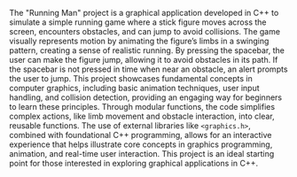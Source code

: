 The "Running Man" project is a graphical application developed in C++ to simulate a simple running game where a stick figure moves across the screen, encounters obstacles, and can jump to avoid collisions. The game visually represents motion by animating the figure’s limbs in a swinging pattern, creating a sense of realistic running. By pressing the spacebar, the user can make the figure jump, allowing it to avoid obstacles in its path. If the spacebar is not pressed in time when near an obstacle, an alert prompts the user to jump.
This project showcases fundamental concepts in computer graphics, including basic animation techniques, user input handling, and collision detection, providing an engaging way for beginners to learn these principles. Through modular functions, the code simplifies complex actions, like limb movement and obstacle interaction, into clear, reusable functions. The use of external libraries like `<graphics.h>`, combined with foundational C++ programming, allows for an interactive experience that helps illustrate core concepts in graphics programming, animation, and real-time user interaction. This project is an ideal starting point for those interested in exploring graphical applications in C++.
